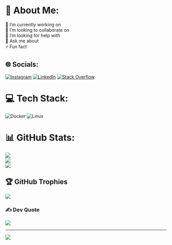
# 💫 About Me:
🔭 I’m currently working on<br>👯 I’m looking to collaborate on<br>🤝 I’m looking for help with<br>💬 Ask me about<br>⚡ Fun fact


## 🌐 Socials:
[![Instagram](https://img.shields.io/badge/Instagram-%23E4405F.svg?logo=Instagram&logoColor=white)](https://instagram.com/https://instagram.com/harunnsimsekkk?igshid=MzNlNGNkZWQ4Mg==) [![LinkedIn](https://img.shields.io/badge/LinkedIn-%230077B5.svg?logo=linkedin&logoColor=white)](https://linkedin.com/in/https://www.linkedin.com/in/harun-simsek/) [![Stack Overflow](https://img.shields.io/badge/-Stackoverflow-FE7A16?logo=stack-overflow&logoColor=white)](https://stackoverflow.com/users/21889781) 

# 💻 Tech Stack:
![Docker](https://img.shields.io/badge/Docker-%2302569B.svg?logo=Docker&logoColor=white) ![Linux](https://img.shields.io/badge/Linux-%23000000.svg?logo=Linux&logoColor=white)
# 📊 GitHub Stats:
![](https://github-readme-stats.vercel.app/api?username=arifshn&theme=radical&hide_border=false&include_all_commits=false&count_private=true)<br/>
![](https://github-readme-streak-stats.herokuapp.com/?user=arifshn&theme=radical&hide_border=false)<br/>
![](https://github-readme-stats.vercel.app/api/top-langs/?username=arifshn&theme=radical&hide_border=false&include_all_commits=false&count_private=true&layout=compact)

## 🏆 GitHub Trophies
![](https://github-profile-trophy.vercel.app/?username=arifshn&theme=radical&no-frame=true&no-bg=false&margin-w=4)

### ✍️ Dev Quote
![](https://quotes-github-readme.vercel.app/api?type=horizontal&theme=radical)

---
[![](https://visitcount.itsvg.in/api?id=Harifshn&icon=0&color=5)](https://visitcount.itsvg.in)

<!-- Proudly created with GPRM ( https://gprm.itsvg.in ) -->
